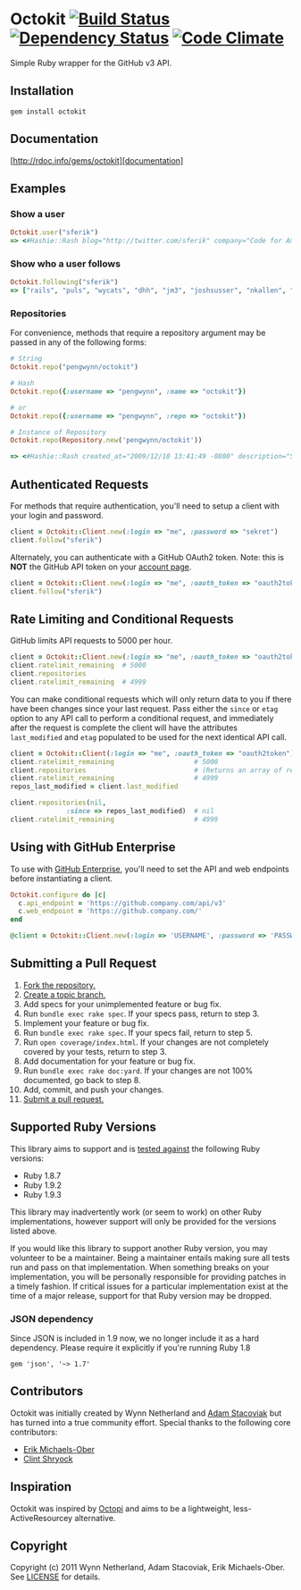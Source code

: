 # Octokit [![Build Status](https://secure.travis-ci.org/pengwynn/octokit.png?branch=master)][travis] [![Dependency Status](https://gemnasium.com/pengwynn/octokit.png?travis)][gemnasium] [![Code Climate](https://codeclimate.com/badge.png)][codeclimate]
Simple Ruby wrapper for the GitHub v3 API.

[travis]: http://travis-ci.org/pengwynn/octokit
[gemnasium]: https://gemnasium.com/pengwynn/octokit
[codeclimate]: https://codeclimate.com/github/pengwynn/octokit

## Installation
    gem install octokit

## Documentation
[http://rdoc.info/gems/octokit][documentation]

[documentation]: http://rdoc.info/gems/octokit

## Examples
### Show a user
```ruby
Octokit.user("sferik")
=> <#Hashie::Rash blog="http://twitter.com/sferik" company="Code for America" created_at="2008/05/14 13:36:12 -0700" email="sferik@gmail.com" followers_count=177 following_count=83 gravatar_id="1f74b13f1e5c6c69cb5d7fbaabb1e2cb" id=10308 location="San Francisco" login="sferik" name="Erik Michaels-Ober" permission=nil public_gist_count=16 public_repo_count=30 type="User">
```

### Show who a user follows
```ruby
Octokit.following("sferik")
=> ["rails", "puls", "wycats", "dhh", "jm3", "joshsusser", "nkallen", "technoweenie", "blaine", "al3x", "defunkt", "schacon", "bmizerany", "rtomayko", "jpr5", "lholden", "140proof", "ephramzerb", "carlhuda", "carllerche", "jnunemaker", "josh", "hoverbird", "jamiew", "jeremyevans", "brynary", "mojodna", "mojombo", "joshbuddy", "igrigorik", "perplexes", "joearasin", "hassox", "nickmarden", "pengwynn", "mmcgrana", "reddavis", "reinh", "mzsanford", "aanand", "pjhyett", "kneath", "tekkub", "adamstac", "timtrueman", "aaronblohowiak", "josevalim", "kaapa", "hurrycane", "jackdempsey", "drogus", "cameronpriest", "danmelton", "marcel", "r", "atmos", "mbleigh", "isaacs", "maxogden", "codeforamerica", "chadk", "laserlemon", "gruber", "lsegal", "bblimke", "wayneeseguin", "brixen", "dkubb", "bhb", "bcardarella", "elliottcable", "fbjork", "mlightner", "dianakimball", "amerine", "danchoi", "develop", "dmfrancisco", "unruthless", "trotter", "hannestyden", "codahale", "ry"]
```

### Repositories
For convenience, methods that require a repository argument may be passed in
any of the following forms:

```ruby
# String
Octokit.repo("pengwynn/octokit")

# Hash
Octokit.repo({:username => "pengwynn", :name => "octokit"})

# or
Octokit.repo({:username => "pengwynn", :repo => "octokit"})

# Instance of Repository
Octokit.repo(Repository.new('pengwynn/octokit'))

=> <#Hashie::Rash created_at="2009/12/10 13:41:49 -0800" description="Simple Ruby wrapper for the GitHub API and feeds" fork=false forks=25 has_downloads=true has_issues=true has_wiki=true homepage="http://wynnnetherland.com/projects/octokit" integrate_branch="master" language="Ruby" name="octokit" open_issues=8 owner="pengwynn" private=false pushed_at="2011/05/05 10:48:57 -0700" size=1804 url="https://github.com/pengwynn/octokit" watchers=92>
```

## Authenticated Requests
For methods that require authentication, you'll need to setup a client with
your login and password.

```ruby
client = Octokit::Client.new(:login => "me", :password => "sekret")
client.follow("sferik")
```

Alternately, you can authenticate with a GitHub OAuth2 token. Note: this is
**NOT** the GitHub API token on your [account page][account].

[account]: https://github.com/account
```ruby
client = Octokit::Client.new(:login => "me", :oauth_token => "oauth2token")
client.follow("sferik")
```

## Rate Limiting and Conditional Requests
GitHub limits API requests to 5000 per hour.

```ruby
client = Octokit::Client.new(:login => "me", :oauth_token => "oauth2token")
client.ratelimit_remaining  # 5000
client.repositories
client.ratelimit_remaining  # 4999
```

You can make conditional requests which will only return data to you if there
have been changes since your last request. Pass either the `since` or `etag`
option to any API call to perform a conditional request, and immediately after
the request is complete the client will have the attributes `last_modified` and
`etag` populated to be used for the next identical API call.

```ruby
client = Octokit::Client(:login => "me", :oauth_token => "oauth2token")
client.ratelimit_remaining                    # 5000
client.repositories                           # (Returns an array of repositories)
client.ratelimit_remaining                    # 4999
repos_last_modified = client.last_modified

client.repositories(nil,
              :since => repos_last_modified)  # nil
client.ratelimit_remaining                    # 4999
```

## Using with GitHub Enterprise

To use with [GitHub Enterprise](https://enterprise.github.com/), you'll need to
set the API and web endpoints before instantiating a client.

```ruby
Octokit.configure do |c|
  c.api_endpoint = 'https://github.company.com/api/v3'
  c.web_endpoint = 'https://github.company.com/'
end

@client = Octokit::Client.new(:login => 'USERNAME', :password => 'PASSWORD')
```

## Submitting a Pull Request
1. [Fork the repository.][fork]
2. [Create a topic branch.][branch]
3. Add specs for your unimplemented feature or bug fix.
4. Run `bundle exec rake spec`. If your specs pass, return to step 3.
5. Implement your feature or bug fix.
6. Run `bundle exec rake spec`. If your specs fail, return to step 5.
7. Run `open coverage/index.html`. If your changes are not completely covered
   by your tests, return to step 3.
8. Add documentation for your feature or bug fix.
9. Run `bundle exec rake doc:yard`. If your changes are not 100% documented, go
   back to step 8.
10. Add, commit, and push your changes.
11. [Submit a pull request.][pr]

[fork]: http://help.github.com/fork-a-repo/
[branch]: http://learn.github.com/p/branching.html
[pr]: http://help.github.com/send-pull-requests/

## Supported Ruby Versions

This library aims to support and is [tested against][travis] the following Ruby
versions:

* Ruby 1.8.7
* Ruby 1.9.2
* Ruby 1.9.3

This library may inadvertently work (or seem to work) on other Ruby
implementations, however support will only be provided for the versions listed
above.

If you would like this library to support another Ruby version, you may
volunteer to be a maintainer. Being a maintainer entails making sure all tests
run and pass on that implementation. When something breaks on your
implementation, you will be personally responsible for providing patches in a
timely fashion. If critical issues for a particular implementation exist at the
time of a major release, support for that Ruby version may be dropped.

### JSON dependency

Since JSON is included in 1.9 now, we no longer include it as a hard
dependency. Please require it explicitly if you're running Ruby 1.8

    gem 'json', '~> 1.7'

## Contributors

Octokit was initially created by Wynn Netherland and [Adam
Stacoviak](http://twitter.com/adamstac) but has
turned into a true community effort. Special thanks to the following core
contributors:

* [Erik Michaels-Ober](http://github.com/sferik)
* [Clint Shryock](http://github.com/ctshryock)

## Inspiration
Octokit was inspired by [Octopi][] and aims to be a lightweight,
less-ActiveResourcey alternative.

[octopi]: https://github.com/fcoury/octopi

## Copyright
Copyright (c) 2011 Wynn Netherland, Adam Stacoviak, Erik Michaels-Ober. See
[LICENSE][] for details.

[license]: https://github.com/pengwynn/octokit/blob/master/LICENSE
